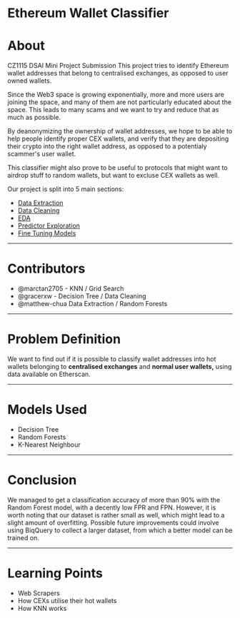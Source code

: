 # Ethereum Wallet Classifier

# About

CZ1115 DSAI Mini Project Submission
This project tries to identify Ethereum wallet addresses that belong to centralised exchanges, as opposed to user owned wallets. 

Since the Web3 space is growing exponentially, more and more users are joining the space, and many of them are not particularly educated about the space. This leads to many scams and we want to try and reduce that as much as possible. 

By deanonymizing the ownership of wallet addresses, we hope to be able to help people identify proper CEX wallets, and verify that they are depositing their crypto into the right wallet address, as opposed to a potentialy scammer's user wallet. 

This classifier might also prove to be useful to protocols that might want to airdrop stuff to random wallets, but want to excluse CEX wallets as well.

Our project is split into 5 main sections:

* [Data Extraction](https://github.com/matthew-chua/EthWalletClassifier/blob/main/DataExtraction.ipynb)
* [Data Cleaning](https://github.com/matthew-chua/EthWalletClassifier/blob/main/CleanData.ipynb)
* [EDA](https://github.com/matthew-chua/EthWalletClassifier/blob/main/EDA.ipynb)
* [Predictor Exploration](https://github.com/matthew-chua/EthWalletClassifier/blob/main/ExploringPredictors.ipynb)
* [Fine Tuning Models](https://github.com/matthew-chua/EthWalletClassifier/blob/main/TuningModels.ipynb)

---

# Contributors

- @marctan2705 - KNN / Grid Search
- @gracerxw - Decision Tree / Data Cleaning
- @matthew-chua Data Extraction / Random Forests

---

# Problem Definition

We want to find out if it is possible to classify wallet addresses into hot wallets belonging to **centralised exchanges** and **normal user wallets,** using data available on Etherscan.

---

# Models Used

- Decision Tree
- Random Forests
- K-Nearest Neighbour

---

# Conclusion
We managed to get a classification accuracy of more than 90% with the Random Forest model, with a decently low FPR and FPN.
However, it is worth noting that our dataset is rather small as well, which might lead to a slight amount of overfitting.
Possible future improvements could involve using BiqQuery to collect a larger dataset, from which a better model can be trained on.

---

# Learning Points

- Web Scrapers
- How CEXs utilise their hot wallets
- How KNN works
